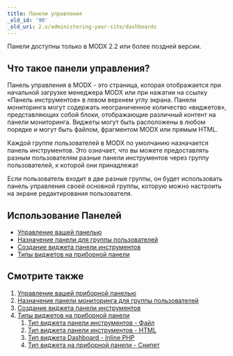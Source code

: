 ```yaml
---
title: Панели управления
_old_id: '90'
_old_uri: 2.x/administering-your-site/dashboards
---
```


Панели доступны только в MODX 2.2 или более поздней версии.

## Что такое панели управления?

Панель управления в MODX - это страница, которая отображается при начальной загрузке менеджера MODX или при нажатии на ссылку «Панель инструментов» в левом верхнем углу экрана. Панели мониторинга могут содержать неограниченное количество «виджетов», представляющих собой блоки, отображающие различный контент на панели мониторинга. Виджеты могут быть расположены в любом порядке и могут быть файлом, фрагментом MODX или прямым HTML.

Каждой группе пользователей в MODX по умолчанию назначается панель инструментов. Это означает, что вы можете предоставлять разным пользователям разные панели инструментов через группу пользователей, к которой они принадлежат

Если пользователь входит в две разные группы, он будет использовать панель управления своей основной группы, которую можно настроить на экране редактирования пользователя.

## Использование Панелей

- [Управление вашей панелью](building-sites/client-proofing/dashboards/managing "Managing Your Dashboard")
- [Назначение панели для группы пользователей](building-sites/client-proofing/dashboards/usergroups "Assigning a Dashboard to a User Group")
- [Создание виджета панели инструментов](building-sites/client-proofing/dashboards/creating-a-widget "Creating a Dashboard Widget")
- [Типы виджетов на приборной панели](building-sites/client-proofing/dashboards/widget-types "Dashboard Widget Types")

## Смотрите также

1. [Управление вашей приборной панелью](building-sites/client-proofing/dashboards/managing)
2. [Назначение панели мониторинга для группы пользователей](building-sites/client-proofing/dashboards/usergroups)
3. [Создание виджета панели инструментов](building-sites/client-proofing/dashboards/creating-a-widget)
4. [Типы виджетов на приборной панели](building-sites/client-proofing/dashboards/widget-types)
    1. [Тип виджета панели инструментов - Файл](building-sites/client-proofing/dashboards/widget-types/file)
    2. [Тип виджета панели инструментов - HTML](building-sites/client-proofing/dashboards/widget-types/html)
    3. [Тип виджета Dashboard - Inline PHP](building-sites/client-proofing/dashboards/widget-types/inline-php)
    4. [Тип виджета на приборной панели - Снипет](building-sites/client-proofing/dashboards/widget-types/snippet)
